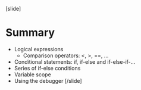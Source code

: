 [slide]
# Summary
- Logical expressions
  - Comparison operators: <, >, ==, …
- Conditional statements: if, if-else and if-else-if-…
- Series of if-else conditions
- Variable scope
- Using the debugger
[/slide]